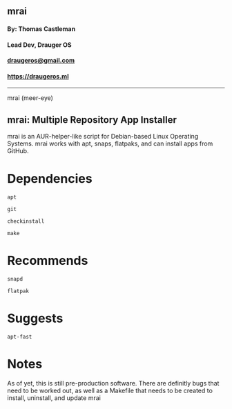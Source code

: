 ## **mrai** ##
#### By: Thomas Castleman 
#### Lead Dev, Drauger OS
#### <draugeros@gmail.com>
#### https://draugeros.ml
---
mrai (meer-eye) 

mrai: Multiple Repository App Installer
---

mrai is an AUR-helper-like script for Debian-based Linux Operating Systems. mrai works with apt, snaps, flatpaks, and can install apps from GitHub.

# Dependencies
  `apt`
  
  `git`
  
  `checkinstall`
  
  `make`
  
# Recommends
  `snapd`
  
  `flatpak`
  
# Suggests
  `apt-fast`
  
  
# Notes
As of yet, this is still pre-production software. There are definitly bugs that need to be worked out, as well as a Makefile that needs to be created to install, uninstall, and update mrai
